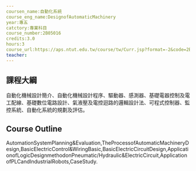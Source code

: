 ```yaml
---
coursen_name:自動化系統
course_eng_name:DesignofAutomaticMachinery
year:專五
catctory:專業科目
course_number:2B05016
credits:3.0
hours:3
course_url:https://aps.ntut.edu.tw/course/tw/Curr.jsp?format=-2&code=2B05016
teacher:
---
```


## 課程大綱

自動化機械設計簡介、自動化機械設計程序、驅動器、感測器、基礎電器控制及電工配線、基礎數位電路設計、氣液壓及電控迴路的邏輯設計法、可程式控制器、監控系統、自動化系統的規劃及評估。


## Course Outline

AutomationSystemPlanning&Evaluation,TheProcessofAutomaticMachineryDesign,BasicElectricControl&WiringBasic,BasicElectricCircuitDesign,ApplicationofLogicDesignmethodonPneumatic/Hydraulic&ElectricCircuit,ApplicationofPLCandIndustrialRobots,CaseStudy.

